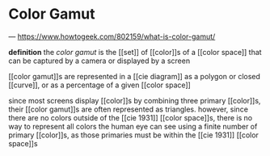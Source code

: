 # Color Gamut

&mdash; <https://www.howtogeek.com/802159/what-is-color-gamut/>

**definition** the _color gamut_ is the [[set]] of [[color]]s of a [[color space]] that can be captured by a camera or displayed by a screen

[[color gamut]]s are represented in a [[cie diagram]] as a polygon or closed [[curve]], or as a percentage of a given [[color space]]

since most screens display [[color]]s by combining three primary [[color]]s, their [[color gamut]]s are often represented as triangles. however, since there are no colors outside of the [[cie 1931]] [[color space]]s, there is no way to represent all colors the human eye can see using a finite number of primary [[color]]s, as those primaries must be within the [[cie 1931]] [[color space]]s
